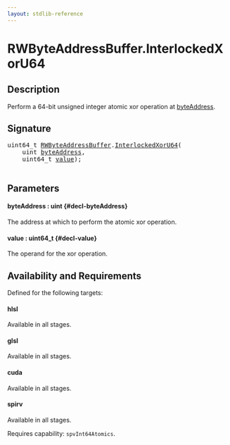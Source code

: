 ```yaml
---
layout: stdlib-reference
---
```


# RWByteAddressBuffer\.InterlockedXorU64

## Description

Perform a 64-bit unsigned integer atomic xor operation at <span class='code'><a href="/stdlib-reference/types/rwbyteaddressbuffer-0126d/interlockedxoru64-0be#decl-byteAddress" class="code_param">byteAddress</a></span>.



## Signature 

<pre>
uint64_t <a href="/stdlib-reference/types/rwbyteaddressbuffer-0126d/index" class="code_type">RWByteAddressBuffer</a>.<a href="/stdlib-reference/types/rwbyteaddressbuffer-0126d/interlockedxoru64-0be">InterlockedXorU64</a>(
    <span class="code_keyword">uint</span> <a href="/stdlib-reference/types/rwbyteaddressbuffer-0126d/interlockedxoru64-0be#decl-byteAddress" class="code_param">byteAddress</a>,
    uint64_t <a href="/stdlib-reference/types/rwbyteaddressbuffer-0126d/interlockedxoru64-0be#decl-value" class="code_param">value</a>);

</pre>

## Parameters

#### byteAddress  : uint {#decl-byteAddress}
The address at which to perform the atomic xor operation.

#### value  : uint64\_t {#decl-value}
The operand for the xor operation.


## Availability and Requirements

Defined for the following targets:

#### hlsl
Available in all stages.

#### glsl
Available in all stages.

#### cuda
Available in all stages.

#### spirv
Available in all stages.

Requires capability: `spvInt64Atomics`.


